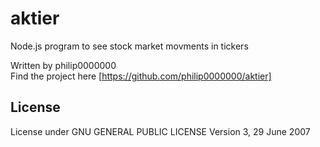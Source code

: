 # aktier
Node.js program to see stock market movments in tickers

Written by philip0000000 <br>
Find the project here [https://github.com/philip0000000/aktier] <br>

## License

License under GNU GENERAL PUBLIC LICENSE Version 3, 29 June 2007
